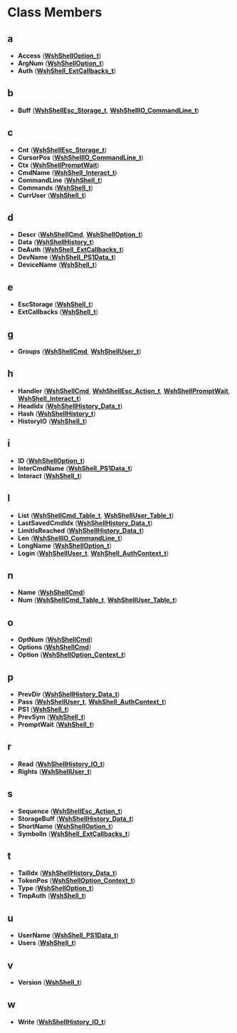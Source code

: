 
# Class Members



## a

* **Access** ([**WshShellOption\_t**](structWshShellOption__t.md))
* **ArgNum** ([**WshShellOption\_t**](structWshShellOption__t.md))
* **Auth** ([**WshShell\_ExtCallbacks\_t**](structWshShell__ExtCallbacks__t.md))


## b

* **Buff** ([**WshShellEsc\_Storage\_t**](structWshShellEsc__Storage__t.md), [**WshShellIO\_CommandLine\_t**](structWshShellIO__CommandLine__t.md))


## c

* **Cnt** ([**WshShellEsc\_Storage\_t**](structWshShellEsc__Storage__t.md))
* **CursorPos** ([**WshShellIO\_CommandLine\_t**](structWshShellIO__CommandLine__t.md))
* **Ctx** ([**WshShellPromptWait**](structWshShellPromptWait.md))
* **CmdName** ([**WshShell\_Interact\_t**](structWshShell__Interact__t.md))
* **CommandLine** ([**WshShell\_t**](structWshShell__t.md))
* **Commands** ([**WshShell\_t**](structWshShell__t.md))
* **CurrUser** ([**WshShell\_t**](structWshShell__t.md))


## d

* **Descr** ([**WshShellCmd**](structWshShellCmd.md), [**WshShellOption\_t**](structWshShellOption__t.md))
* **Data** ([**WshShellHistory\_t**](structWshShellHistory__t.md))
* **DeAuth** ([**WshShell\_ExtCallbacks\_t**](structWshShell__ExtCallbacks__t.md))
* **DevName** ([**WshShell\_PS1Data\_t**](structWshShell__PS1Data__t.md))
* **DeviceName** ([**WshShell\_t**](structWshShell__t.md))


## e

* **EscStorage** ([**WshShell\_t**](structWshShell__t.md))
* **ExtCallbacks** ([**WshShell\_t**](structWshShell__t.md))


## g

* **Groups** ([**WshShellCmd**](structWshShellCmd.md), [**WshShellUser\_t**](structWshShellUser__t.md))


## h

* **Handler** ([**WshShellCmd**](structWshShellCmd.md), [**WshShellEsc\_Action\_t**](structWshShellEsc__Action__t.md), [**WshShellPromptWait**](structWshShellPromptWait.md), [**WshShell\_Interact\_t**](structWshShell__Interact__t.md))
* **HeadIdx** ([**WshShellHistory\_Data\_t**](structWshShellHistory__Data__t.md))
* **Hash** ([**WshShellHistory\_t**](structWshShellHistory__t.md))
* **HistoryIO** ([**WshShell\_t**](structWshShell__t.md))


## i

* **ID** ([**WshShellOption\_t**](structWshShellOption__t.md))
* **InterCmdName** ([**WshShell\_PS1Data\_t**](structWshShell__PS1Data__t.md))
* **Interact** ([**WshShell\_t**](structWshShell__t.md))


## l

* **List** ([**WshShellCmd\_Table\_t**](structWshShellCmd__Table__t.md), [**WshShellUser\_Table\_t**](structWshShellUser__Table__t.md))
* **LastSavedCmdIdx** ([**WshShellHistory\_Data\_t**](structWshShellHistory__Data__t.md))
* **LimitIsReached** ([**WshShellHistory\_Data\_t**](structWshShellHistory__Data__t.md))
* **Len** ([**WshShellIO\_CommandLine\_t**](structWshShellIO__CommandLine__t.md))
* **LongName** ([**WshShellOption\_t**](structWshShellOption__t.md))
* **Login** ([**WshShellUser\_t**](structWshShellUser__t.md), [**WshShell\_AuthContext\_t**](structWshShell__AuthContext__t.md))


## n

* **Name** ([**WshShellCmd**](structWshShellCmd.md))
* **Num** ([**WshShellCmd\_Table\_t**](structWshShellCmd__Table__t.md), [**WshShellUser\_Table\_t**](structWshShellUser__Table__t.md))


## o

* **OptNum** ([**WshShellCmd**](structWshShellCmd.md))
* **Options** ([**WshShellCmd**](structWshShellCmd.md))
* **Option** ([**WshShellOption\_Context\_t**](structWshShellOption__Context__t.md))


## p

* **PrevDir** ([**WshShellHistory\_Data\_t**](structWshShellHistory__Data__t.md))
* **Pass** ([**WshShellUser\_t**](structWshShellUser__t.md), [**WshShell\_AuthContext\_t**](structWshShell__AuthContext__t.md))
* **PS1** ([**WshShell\_t**](structWshShell__t.md))
* **PrevSym** ([**WshShell\_t**](structWshShell__t.md))
* **PromptWait** ([**WshShell\_t**](structWshShell__t.md))


## r

* **Read** ([**WshShellHistory\_IO\_t**](structWshShellHistory__IO__t.md))
* **Rights** ([**WshShellUser\_t**](structWshShellUser__t.md))


## s

* **Sequence** ([**WshShellEsc\_Action\_t**](structWshShellEsc__Action__t.md))
* **StorageBuff** ([**WshShellHistory\_Data\_t**](structWshShellHistory__Data__t.md))
* **ShortName** ([**WshShellOption\_t**](structWshShellOption__t.md))
* **SymbolIn** ([**WshShell\_ExtCallbacks\_t**](structWshShell__ExtCallbacks__t.md))


## t

* **TailIdx** ([**WshShellHistory\_Data\_t**](structWshShellHistory__Data__t.md))
* **TokenPos** ([**WshShellOption\_Context\_t**](structWshShellOption__Context__t.md))
* **Type** ([**WshShellOption\_t**](structWshShellOption__t.md))
* **TmpAuth** ([**WshShell\_t**](structWshShell__t.md))


## u

* **UserName** ([**WshShell\_PS1Data\_t**](structWshShell__PS1Data__t.md))
* **Users** ([**WshShell\_t**](structWshShell__t.md))


## v

* **Version** ([**WshShell\_t**](structWshShell__t.md))


## w

* **Write** ([**WshShellHistory\_IO\_t**](structWshShellHistory__IO__t.md))





